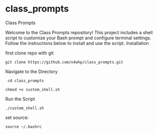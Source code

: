 # class_prompts


Class Prompts

Welcome to the Class Prompts repository! This project includes a shell script to customize your Bash prompt and configure terminal settings. Follow the instructions below to install and use the script.
Installation

first clone repo with git

```git clone https://github.com/n4whp/class_prompts.git```

Navigate to the Directory

``` cd class_prompts```

```chmod +x custom_shell.sh```

Run the Script

```./custom_shell.sh```

set source:

```source ~/.bashrc```
